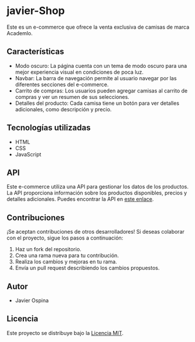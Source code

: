 # javier-Shop


Este es un e-commerce que ofrece la venta exclusiva de camisas de marca Academlo.


## Características

- Modo oscuro: La página cuenta con un tema de modo oscuro para una mejor experiencia visual en condiciones de poca luz.
- Navbar: La barra de navegación permite al usuario navegar por las diferentes secciones del e-commerce.
- Carrito de compras: Los usuarios pueden agregar camisas al carrito de compras y ver un resumen de sus selecciones.
- Detalles del producto: Cada camisa tiene un botón para ver detalles adicionales, como descripción y precio.

## Tecnologías utilizadas

- HTML
- CSS
- JavaScript

## API

Este e-commerce utiliza una API para gestionar los datos de los productos. La API proporciona información sobre los productos disponibles, precios y detalles adicionales. Puedes encontrar la API en [este enlace](https://ecommercebackend.fundamentos-29.repl.co).

## Contribuciones

¡Se aceptan contribuciones de otros desarrolladores! Si deseas colaborar con el proyecto, sigue los pasos a continuación:

1. Haz un fork del repositorio.
2. Crea una rama nueva para tu contribución.
3. Realiza los cambios y mejoras en tu rama.
4. Envía un pull request describiendo los cambios propuestos.

## Autor

- Javier Ospina

## Licencia

Este proyecto se distribuye bajo la [Licencia MIT](https://opensource.org/licenses/MIT).

